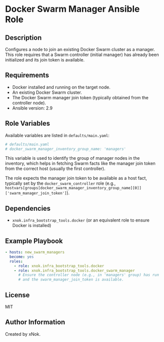 # Docker Swarm Manager Ansible Role

## Description

Configures a node to join an existing Docker Swarm cluster as a manager. This role requires that a Swarm controller (initial manager) has already been initialized and its join token is available.

## Requirements

-   Docker installed and running on the target node.
-   An existing Docker Swarm cluster.
-   The Docker Swarm manager join token (typically obtained from the controller node).
-   Ansible version: 2.9

## Role Variables

Available variables are listed in `defaults/main.yaml`:

```yaml
# defaults/main.yaml
# docker_swarm_manager_inventory_group_name: 'managers'
```
This variable is used to identify the group of manager nodes in the inventory, which helps in fetching Swarm facts like the manager join token from the correct host (usually the first controller).

The role expects the manager join token to be available as a host fact, typically set by the `docker_swarm_controller` role (e.g., `hostvars[groups[docker_swarm_manager_inventory_group_name][0]]['swarm_manager_join_token']`).

## Dependencies

-   `xnok.infra_bootstrap_tools.docker` (or an equivalent role to ensure Docker is installed)

## Example Playbook

```yaml
- hosts: new_swarm_managers
  become: yes
  roles:
    - role: xnok.infra_bootstrap_tools.docker
    - role: xnok.infra_bootstrap_tools.docker_swarm_manager
      # Ensure the controller node (e.g., in 'managers' group) has run docker_swarm_controller
      # and the swarm_manager_join_token is available.
```

## License

MIT

## Author Information

Created by xNok.
